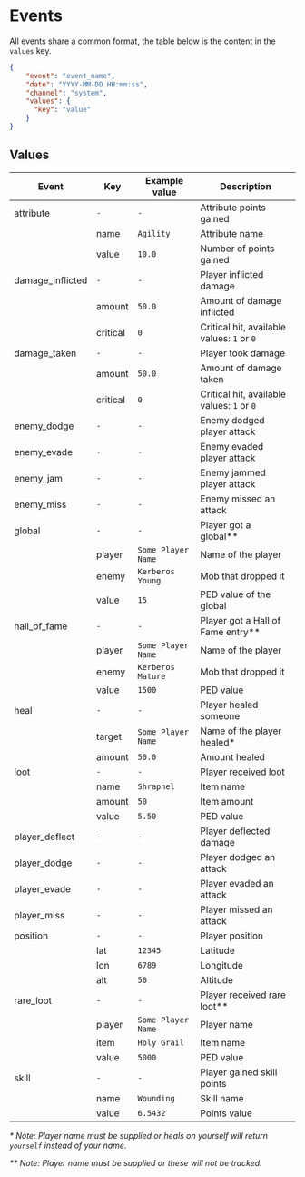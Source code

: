 # Events

All events share a common format, the table below is the content in the `values`
key.

```json
{
    "event": "event_name",
    "date": "YYYY-MM-DD HH:mm:ss",
    "channel": "system",
    "values": {
      "key": "value"
    }
}
```

## Values


| Event            | Key      | Example value      | Description                                |
|------------------|----------|--------------------|--------------------------------------------|
| attribute        | `-`      | `-`                | Attribute points gained                    |
|                  | name     | `Agility`          | Attribute name                             |
|                  | value    | `10.0`             | Number of points gained                    |
| damage_inflicted | `-`      | `-`                | Player inflicted damage                    |
|                  | amount   | `50.0`             | Amount of damage inflicted                 |
|                  | critical | `0`                | Critical hit, available values: `1` or `0` |
| damage_taken     | `-`      | `-`                | Player took damage                         |
|                  | amount   | `50.0`             | Amount of damage taken                     |
|                  | critical | `0`                | Critical hit, available values: `1` or `0` |
| enemy_dodge      | `-`      | `-`                | Enemy dodged player attack                 |
| enemy_evade      | `-`      | `-`                | Enemy evaded player attack                 |
| enemy_jam        | `-`      | `-`                | Enemy jammed player attack                 |
| enemy_miss       | `-`      | `-`                | Enemy missed an attack                     |
| global           | `-`      | `-`                | Player got a global**                      |
|                  | player   | `Some Player Name` | Name of the player                         |
|                  | enemy    | `Kerberos Young`   | Mob that dropped it                        |
|                  | value    | `15`               | PED value of the global                    |
| hall_of_fame     | `-`      | `-`                | Player got a Hall of Fame entry**          |
|                  | player   | `Some Player Name` | Name of the player                         |
|                  | enemy    | `Kerberos Mature`  | Mob that dropped it                        |
|                  | value    | `1500`             | PED value                                  |
| heal             | `-`      | `-`                | Player healed someone                      |
|                  | target   | `Some Player Name` | Name of the player healed*                 |
|                  | amount   | `50.0`             | Amount healed                              |
| loot             | `-`      | `-`                | Player received loot                       |
|                  | name     | `Shrapnel`         | Item name                                  |
|                  | amount   | `50`               | Item amount                                |
|                  | value    | `5.50`             | PED value                                  |
| player_deflect   | `-`      | `-`                | Player deflected damage                    |
| player_dodge     | `-`      | `-`                | Player dodged an attack                    |
| player_evade     | `-`      | `-`                | Player evaded an attack                    |
| player_miss      | `-`      | `-`                | Player missed an attack                    |
| position         | `-`      | `-`                | Player position                            |
|                  | lat      | `12345`            | Latitude                                   |
|                  | lon      | `6789`             | Longitude                                  |
|                  | alt      | `50`               | Altitude                                   |
| rare_loot        | `-`      | `-`                | Player received rare loot**                |
|                  | player   | `Some Player Name` | Player name                                |
|                  | item     | `Holy Grail`       | Item name                                  |
|                  | value    | `5000`             | PED value                                  |
| skill            | `-`      | `-`                | Player gained skill points                 |
|                  | name     | `Wounding`         | Skill name                                 |
|                  | value    | `6.5432`           | Points value                               |


*\* Note: Player name must be supplied or heals on yourself will return `yourself` instead of your name.*

*\*\* Note: Player name must be supplied or these will not be tracked.*
